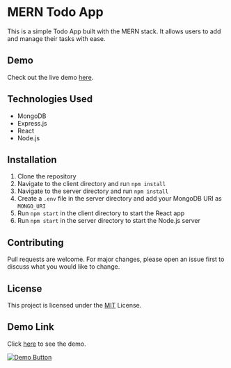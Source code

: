 # MERN Todo App

This is a simple Todo App built with the MERN stack. It allows users to add and manage their tasks with ease.

## Demo

Check out the live demo [here](https://mern-todo-easy.vercel.app/).

## Technologies Used

- MongoDB
- Express.js
- React
- Node.js

## Installation

1. Clone the repository
2. Navigate to the client directory and run `npm install`
3. Navigate to the server directory and run `npm install`
4. Create a `.env` file in the server directory and add your MongoDB URI as `MONGO_URI`
5. Run `npm start` in the client directory to start the React app
6. Run `npm start` in the server directory to start the Node.js server

## Contributing

Pull requests are welcome. For major changes, please open an issue first to discuss what you would like to change.

## License

This project is licensed under the [MIT](https://choosealicense.com/licenses/mit/) License.

## Demo Link

Click [here](https://mern-todo-easy.vercel.app/) to see the demo.

[![Demo Button](https://img.shields.io/badge/Demo-Live-blue.svg)](https://mern-todo-easy.vercel.app/)
